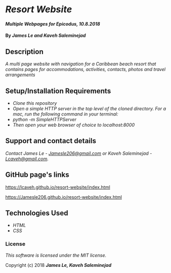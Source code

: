 # _Resort Website_

#### _Multiple Webpages for Epicodus, 10.8.2018_

#### By _**James Le and Kaveh Saleminejad**_

## Description

_A multi page website with navigation for a Caribbean beach resort that contains pages for accommodations, activities, contacts, photos and travel arrangements_

## Setup/Installation Requirements

* _Clone this repository_
* _Open a simple HTTP server in the top level of the cloned directory. For a mac, run the following command in your terminal:_   
* _python -m SimpleHTTPServer_
* _Then open your web browser of choice to localhost:8000_

## Support and contact details

_Contact James Le - Jamesle206@gmail.com or Kaveh Saleminejad - Lcaveh@gmail.com._

## GitHub page's links

https://lcaveh.github.io/resort-website/index.html

https://Jamesle206.github.io/resort-website/index.html

## Technologies Used

* _HTML_
* _CSS_

### License

*This software is licensed under the MIT license.*

Copyright (c) 2018 **_James Le, Kaveh Saleminejad_**
